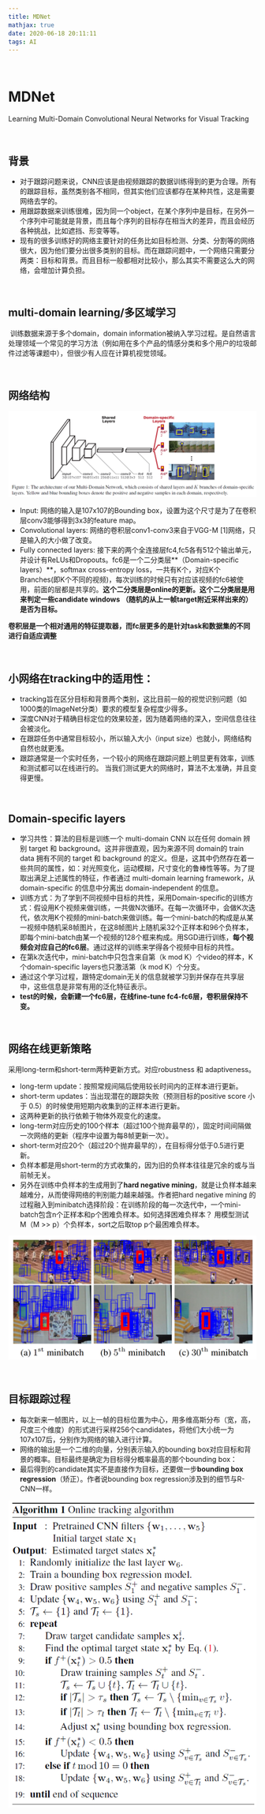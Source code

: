 ```yaml
---
title: MDNet
mathjax: true
date: 2020-06-18 20:11:11
tags: AI
---
```




<!--more-->

<!-- toc -->

<br/>

# MDNet

Learning Multi-Domain Convolutional Neural Networks for Visual Tracking

<br/>

## 背景

* 对于跟踪问题来说，CNN应该是由视频跟踪的数据训练得到的更为合理。所有的跟踪目标，虽然类别各不相同，但其实他们应该都存在某种共性，这是需要网络去学的。
* 用跟踪数据来训练很难，因为同一个object，在某个序列中是目标，在另外一个序列中可能就是背景，而且每个序列的目标存在相当大的差异，而且会经历各种挑战，比如遮挡、形变等等。
* 现有的很多训练好的网络主要针对的任务比如目标检测、分类、分割等的网络很大，因为他们要分出很多类别的目标。而在跟踪问题中，一个网络只需要分两类：目标和背景。而且目标一般都相对比较小，那么其实不需要这么大的网络，会增加计算负担。

<br/>

## multi-domain learning/多区域学习

​    训练数据来源于多个domain，domain information被纳入学习过程。是自然语言处理领域一个常见的学习方法（例如用在多个产品的情感分类和多个用户的垃圾邮件过滤等课题中），但很少有人应在计算机视觉领域。

<br/>

## 网络结构

![img](MDNet/MDNet_struct.png)

* Input: 网络的输入是107x107的Bounding box，设置为这个尺寸是为了在卷积层conv3能够得到3x3的feature map。
* Convolutional layers: 网络的卷积层conv1-conv3来自于VGG-M [1]网络，只是输入的大小做了改变。
* Fully connected layers: 接下来的两个全连接层fc4,fc5各有512个输出单元，并设计有ReLUs和Dropouts。fc6是一个二分类层**（Domain-specific layers）**，softmax cross-entropy loss，一共有K个，对应K个Branches(即K个不同的视频)，每次训练的时候只有对应该视频的fc6被使用，前面的层都是共享的。**这个二分类层是online的更新。这个二分类层是用来判定一些candidate windows （随机的从上一帧target附近采样出来的） 是否为目标。**

**卷积层是一个相对通用的特征提取器，而fc层更多的是针对task和数据集的不同进行自适应调整**

<br/>

## 小网络在tracking中的适用性：

* tracking旨在区分目标和背景两个类别，这比目前一般的视觉识别问题（如1000类的ImageNet分类）要求的模型复杂程度少得多。
* 深度CNN对于精确目标定位的效果较差，因为随着网络的深入，空间信息往往会被淡化。
* 在跟踪任务中通常目标较小，所以输入大小（input size）也就小，网络结构自然也就更浅。
* 跟踪通常是一个实时任务，一个较小的网络在跟踪问题上明显更有效率，训练和测试都可以在线进行的。 当我们测试更大的网络时，算法不太准确，并且变得更慢。

<br/>

## Domain-specific layers

* 学习共性：算法的目标是训练一个 multi-domain CNN 以在任何 domain 辨别 target 和 background。这并非很直观，因为来源不同 domain的 train data 拥有不同的 target 和 background 的定义。但是，这其中仍然存在着一些共同的属性，如：对光照变化，运动模糊，尺寸变化的鲁棒性等等。为了提取出满足上述属性的特征，作者通过 multi-domain learning framework，从 domain-specific 的信息中分离出 domain-independent 的信息。
* 训练方式：为了学到不同视频中目标的共性，采用Domain-specific的训练方式：假设用K个视频来做训练，一共做N次循环。在每一次循环中，会做K次迭代，依次用K个视频的mini-batch来做训练。每一个mini-batch的构成是从某一视频中随机采8帧图片，在这8帧图片上随机采32个正样本和96个负样本，即每个mini-batch由某一个视频的128个框来构成。用SGD进行训练，**每个视频会对应自己的fc6层**。通过这样的训练来学得各个视频中目标的共性。
* 在第k次迭代中，mini-batch中只包含来自第（k mod K）个video的样本，K个domain-specific layers也只激活第（k mod K）个分支。
* 通过这个学习过程，跟特定domain无关的信息就被学习到并保存在共享层中，这些信息是非常有用的泛化特征表示。
* **test的时候，会新建一个fc6层，在线fine-tune fc4-fc6层，卷积层保持不变。**

<br/>

## 网络在线更新策略

采用long-term和short-term两种更新方式。对应robustness 和 adaptiveness。

* long-term update：按照常规间隔后使用较长时间内的正样本进行更新。
* short-term updates：当出现潜在的跟踪失败（预测目标的positive score 小于 0.5）的时候使用短期内收集到的正样本进行更新。
* 这两种更新的执行依赖于物体外观变化的速度。
* long-term对应历史的100个样本（超过100个抛弃最早的），固定时间间隔做一次网络的更新（程序中设置为每8帧更新一次）。
* short-term对应20个（超过20个抛弃最早的），在目标得分低于0.5进行更新。
* 负样本都是用short-term的方式收集的，因为旧的负样本往往是冗余的或与当前帧无关。
* 另外在训练中负样本的生成用到了**hard negative mining**，就是让负样本越来越难分，从而使得网络的判别能力越来越强。作者把hard negative mining 的过程融入到minibatch选择阶段：在训练阶段的每一次迭代中，一个mini-batch包含n个正样本和p个困难负样本。如何选择困难负样本？ 用模型测试 M（M >> p）个负样本，sort之后取top p个最困难负样本。

![](MDNet/MDNet_neg_mining.png)

<br/>

## 目标跟踪过程

* 每次新来一帧图片，以上一帧的目标位置为中心，用多维高斯分布（宽，高，尺度三个维度）的形式进行采样256个candidates，将他们大小统一为107x107后，分别作为网络的输入进行计算。
* 网络的输出是一个二维的向量，分别表示输入的bounding box对应目标和背景的概率。目标最终是确定为目标得分概率最高的那个bounding box：
* 最后得到的candidate其实不是直接作为目标，还要做一步**bounding box regression**（矫正）。作者说bounding box regression涉及到的细节与R-CNN一样。

![img](MDNet/MDnet_algorithm.png)

